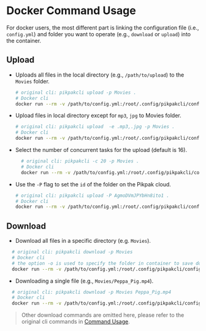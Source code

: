 # Docker Command Usage

For docker users, the most different part is linking the configuration file (i.e., `config.yml`) and folder you want to operate (e.g., `download` or `upload`) into the container.

## Upload

- Uploads all files in the local directory (e.g., `/path/to/upload`) to the `Movies` folder.

  ```bash
  # original cli: pikpakcli upload -p Movies .
  # Docker cli
  docker run --rm -v /path/to/config.yml:/root/.config/pikpakcli/config.yml -v /path/to/upload/:/upload pikpakcli:latest upload -p Movies /upload
  ```

- Upload files in local directory except for `mp3`, `jpg` to Movies folder.

  ```bash
  # original cli: pikpakcli upload  -e .mp3,.jpg -p Movies .
  # Docker cli
  docker run --rm -v /path/to/config.yml:/root/.config/pikpakcli/config.yml -v /path/to/upload/:/upload pikpakcli:latest upload -e .mp3,.jpg -p Movies /upload
  ```

- Select the number of concurrent tasks for the upload (default is 16).

  ```bash
    # original cli: pikpakcli -c 20 -p Movies .
    # Docker cli
    docker run --rm -v /path/to/config.yml:/root/.config/pikpakcli/config.yml -v /path/to/upload/:/upload pikpakcli:latest -c 20 -p Movies /upload
  ```

- Use the `-P` flag to set the `id` of the folder on the Pikpak cloud.

  ```bash
  # original cli: pikpakcli upload -P AgmoDVmJPYbHn8ito1 .
  # Docker cli
  docker run --rm -v /path/to/config.yml:/root/.config/pikpakcli/config.yml -v /path/to/upload/:/upload pikpakcli:latest upload -P AgmoDVmJPYbHn8ito1 /upload
  ```

## Download

- Download all files in a specific directory (e.g. `Movies`).

```bash
  # original cli: pikpakcli download -p Movies
  # Docker cli
  # the option -o is used to specify the folder in container to save downloaded files
  docker run --rm -v /path/to/config.yml:/root/.config/pikpakcli/config.yml -v /path/to/download/:/download pikpakcli:latest download -p Movies -o /download
  ```

- Downloading a single file (e.g., `Movies/Peppa_Pig.mp4`).

```bash
  # original cli: pikpakcli download -p Movies Peppa_Pig.mp4
  # Docker cli
  docker run --rm -v /path/to/config.yml:/root/.config/pikpakcli/config.yml -v /path/to/download/:/download pikpakcli:latest download -p Movies Peppa_Pig.mp4 -o /download 
  ```


> Other download commands are omitted here, please refer to the original cli commands in [Command Usage](docs/command.md).